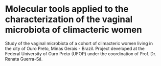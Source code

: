 # Molecular tools applied to the characterization of the vaginal microbiota of climacteric women

Study of the vaginal microbiota of a cohort of climacteric women living in the
city of Ouro Preto, Minas Gerais - Brazil. Project developed at the Federal
University of Ouro Preto (UFOP) under the coordination of Prof. Dr. Renata
Guerra-Sá.

